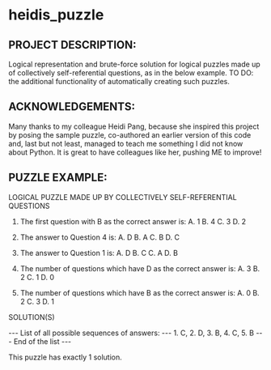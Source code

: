 # heidis_puzzle


PROJECT DESCRIPTION:
--------------------
Logical representation and brute-force solution for logical puzzles made up of collectively self-referential questions, as in the below example.
TO DO: the additional functionality of automatically creating such puzzles.


ACKNOWLEDGEMENTS:
-----------------
Many thanks to my colleague Heidi Pang, because she inspired this project by posing the sample puzzle, co-authored an earlier version of this code and, last but not least, managed to teach me something I did not know about Python.
It is great to have colleagues like her, pushing ME to improve!


PUZZLE EXAMPLE:
---------------
LOGICAL PUZZLE MADE UP BY COLLECTIVELY SELF-REFERENTIAL QUESTIONS

1. The first question with B as the correct answer is:
    A. 1    B. 4    C. 3    D. 2

2. The answer to Question 4 is:
    A. D    B. A    C. B    D. C

3. The answer to Question 1 is:
    A. D    B. C    C. A    D. B

4. The number of questions which have D as the correct answer is:
    A. 3    B. 2    C. 1    D. 0

5. The number of questions which have B as the correct answer is:
    A. 0    B. 2    C. 3    D. 1

SOLUTION(S)

--- List of all possible sequences of answers: ---
    1. C,   2. D,   3. B,   4. C,   5. B
--- End of the list ---

This puzzle has exactly 1 solution.

